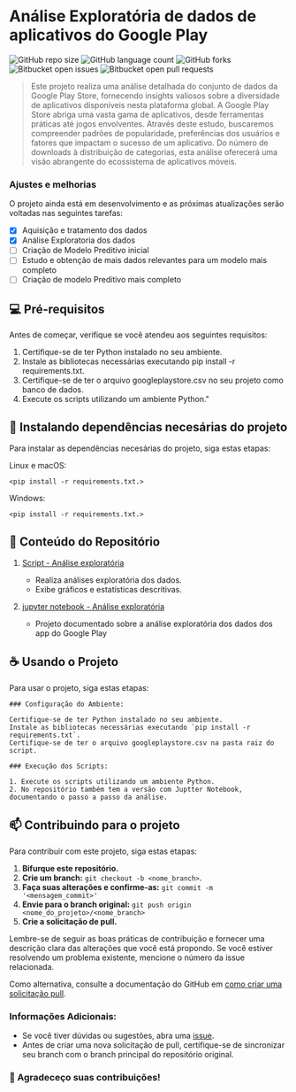 # Análise Exploratória de dados de aplicativos do Google Play

![GitHub repo size](https://img.shields.io/github/repo-size/pragana12/aed_google_play?style=for-the-badge)
![GitHub language count](https://img.shields.io/github/languages/count/pragana12/aed_google_play?style=for-the-badge)
![GitHub forks](https://img.shields.io/github/forks/pragana12/aed_google_play?style=for-the-badge)
![Bitbucket open issues](https://img.shields.io/bitbucket/issues/pragana12/aed_google_play?style=for-the-badge)
![Bitbucket open pull requests](https://img.shields.io/bitbucket/pr-raw/pragana12/aed_google_play?style=for-the-badge)


> Este projeto realiza uma análise detalhada do conjunto de dados da Google Play Store, fornecendo insights valiosos sobre a diversidade de aplicativos disponíveis nesta plataforma global. A Google Play Store abriga uma vasta gama de aplicativos, desde ferramentas práticas até jogos envolventes. Através deste estudo, buscaremos compreender padrões de popularidade, preferências dos usuários e fatores que impactam o sucesso de um aplicativo. Do número de downloads à distribuição de categorias, esta análise oferecerá uma visão abrangente do ecossistema de aplicativos móveis.


### Ajustes e melhorias

O projeto ainda está em desenvolvimento e as próximas atualizações serão voltadas nas seguintes tarefas:

- [x] Aquisição e tratamento dos dados
- [x] Análise Exploratoria dos dados
- [ ] Criação de Modelo Preditivo inicial
- [ ] Estudo e obtenção de mais dados relevantes para um modelo mais completo
- [ ] Criação de modelo Preditivo mais completo

## 💻 Pré-requisitos

Antes de começar, verifique se você atendeu aos seguintes requisitos:

1. Certifique-se de ter Python instalado no seu ambiente.
2. Instale as bibliotecas necessárias executando pip install -r requirements.txt.
3. Certifique-se de ter o arquivo googleplaystore.csv no seu projeto como banco de dados.
4. Execute os scripts utilizando um ambiente Python."

## 🚀 Instalando dependências necesárias do projeto

Para instalar as dependências necesárias do projeto, siga estas etapas:

Linux e macOS:

```
<pip install -r requirements.txt.>
```

Windows:

```
<pip install -r requirements.txt.>
```

## 📂 Conteúdo do Repositório


1. [Script - Análise exploratória](scripts/aed_google_play.py)
   - Realiza análises exploratória dos dados.
   - Exibe gráficos e estatísticas descritivas.

2. [jupyter notebook - Análise exploratória](scripts/aed_google_play.ipynb)
   - Projeto documentado sobre a análise exploratória dos dados dos app do Google Play


## ☕ Usando o Projeto

Para usar o projeto, siga estas etapas:

```
### Configuração do Ambiente:

Certifique-se de ter Python instalado no seu ambiente.
Instale as bibliotecas necessárias executando `pip install -r requirements.txt`.
Certifique-se de ter o arquivo googleplaystore.csv na pasta raiz do script.

### Execução dos Scripts:

1. Execute os scripts utilizando um ambiente Python.
2. No repositório também tem a versão com Juptter Notebook, documentando o passo a passo da análise.

```


## 📫 Contribuindo para o projeto

Para contribuir com este projeto, siga estas etapas:

1. **Bifurque este repositório.**
2. **Crie um branch:** `git checkout -b <nome_branch>`.
3. **Faça suas alterações e confirme-as:** `git commit -m '<mensagem_commit>'`
4. **Envie para o branch original:** `git push origin <nome_do_projeto>/<nome_branch>`
5. **Crie a solicitação de pull.**

Lembre-se de seguir as boas práticas de contribuição e fornecer uma descrição clara das alterações que você está propondo. Se você estiver resolvendo um problema existente, mencione o número da issue relacionada.

Como alternativa, consulte a documentação do GitHub em [como criar uma solicitação pull](https://help.github.com/en/github/collaborating-with-issues-and-pull-requests/creating-a-pull-request).

### Informações Adicionais:

- Se você tiver dúvidas ou sugestões, abra uma [issue](https://github.com/pragana12/aed_google_play/issues).
- Antes de criar uma nova solicitação de pull, certifique-se de sincronizar seu branch com o branch principal do repositório original.

### 🤝 Agradeceço suas contribuições!




